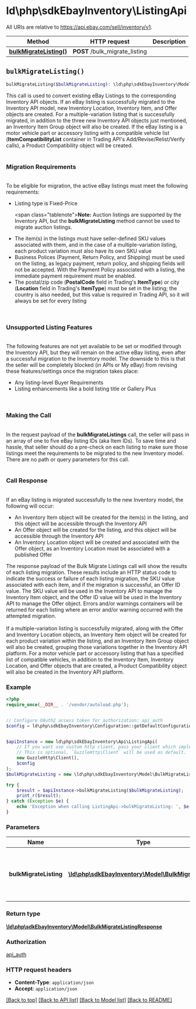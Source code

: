 # ld\php\sdkEbayInventory\ListingApi

All URIs are relative to https://api.ebay.com/sell/inventory/v1.

Method | HTTP request | Description
------------- | ------------- | -------------
[**bulkMigrateListing()**](ListingApi.md#bulkMigrateListing) | **POST** /bulk_migrate_listing | 


## `bulkMigrateListing()`

```php
bulkMigrateListing($bulkMigrateListing): \ld\php\sdkEbayInventory\Model\BulkMigrateListingResponse
```



This call is used to convert existing eBay Listings to the corresponding Inventory API objects. If an eBay listing is successfully migrated to the Inventory API model, new Inventory Location, Inventory Item, and Offer objects are created. For a multiple-variation listing that is successfully migrated, in addition to the three new Inventory API objects just mentioned, an Inventory Item Group object will also be created. If the eBay listing is a motor vehicle part or accessory listing with a compatible vehicle list (<strong>ItemCompatibilityList</strong> container in Trading API's Add/Revise/Relist/Verify calls), a Product Compatibility object will be created.<br/><br/><h3>Migration Requirements</h3><br/>To be eligible for migration, the active eBay listings must meet the following requirements:<ul><li>Listing type is Fixed-Price<p><span class=\"tablenote\"><strong>Note:</strong> Auction listings are supported by the Inventory API, but the <b>bulkMigrateListing</b> method cannot be used to migrate auction listings.</span></p></li><li>The item(s) in the listings must have seller-defined SKU values associated with them, and in the case of a multiple-variation listing, each product variation must also have its own SKU value</li><li>Business Polices (Payment, Return Policy, and Shipping) must be used on the listing, as legacy payment, return policy, and shipping fields will not be accepted. With the Payment Policy associated with a listing, the immediate payment requirement must be enabled.</li><li>The postal/zip code (<strong>PostalCode</strong> field in Trading's <strong>ItemType</strong>) or city (<strong>Location</strong> field in Trading's <strong>ItemType</strong>) must be set in the listing; the country is also needed, but this value is required in Trading API, so it will always be set for every listing</li></ul><br /><h3>Unsupported Listing Features</h3><br/>The following features are not yet available to be set or modified through the Inventory API, but they will remain on the active eBay listing, even after a successful migration to the Inventory model. The downside to this is that the seller will be completely blocked (in APIs or My eBay) from revising these features/settings once the migration takes place:<ul><li>Any listing-level Buyer Requirements</li><li>Listing enhancements like a bold listing title or Gallery Plus</li></ul><br /><h3>Making the Call</h3><br/>In the request payload of the <strong>bulkMigrateListings</strong> call, the seller will pass in an array of one to five eBay listing IDs (aka Item IDs). To save time and hassle, that seller should do a pre-check on each listing to make sure those listings meet the requirements to be migrated to the new Inventory model. There are no path or query parameters for this call.<br/><br/><h3>Call Response</h3><br/>If an eBay listing is migrated successfully to the new Inventory model, the following will occur:<ul><li>An Inventory Item object will be created for the item(s) in the listing, and this object will be accessible through the Inventory API</li><li>An Offer object will be created for the listing, and this object will be accessible through the Inventory API</li><li>An Inventory Location object will be created and associated with the Offer object, as an Inventory Location must be associated with a published Offer</li></ul>The response payload of the Bulk Migrate Listings call will show the results of each listing migration. These results include an HTTP status code to indicate the success or failure of each listing migration, the SKU value associated with each item, and if the migration is successful, an Offer ID value. The SKU value will be used in the Inventory API to manage the Inventory Item object, and the Offer ID value will be used in the Inventory API to manage the Offer object. Errors and/or warnings containers will be returned for each listing where an error and/or warning occurred with the attempted migration.<br/><br/>If a multiple-variation listing is successfully migrated, along with the Offer and Inventory Location objects, an Inventory Item object will be created for each product variation within the listing, and an Inventory Item Group object will also be created, grouping those variations together in the Inventory API platform. For a motor vehicle part or accessory listing that has a specified list of compatible vehicles, in addition to the Inventory Item, Inventory Location, and Offer objects that are created, a Product Compatibility object will also be created in the Inventory API platform.

### Example

```php
<?php
require_once(__DIR__ . '/vendor/autoload.php');


// Configure OAuth2 access token for authorization: api_auth
$config = ld\php\sdkEbayInventory\Configuration::getDefaultConfiguration()->setAccessToken('YOUR_ACCESS_TOKEN');


$apiInstance = new ld\php\sdkEbayInventory\Api\ListingApi(
    // If you want use custom http client, pass your client which implements `GuzzleHttp\ClientInterface`.
    // This is optional, `GuzzleHttp\Client` will be used as default.
    new GuzzleHttp\Client(),
    $config
);
$bulkMigrateListing = new \ld\php\sdkEbayInventory\Model\BulkMigrateListing(); // \ld\php\sdkEbayInventory\Model\BulkMigrateListing | Details of the listings that needs to be migrated into Inventory

try {
    $result = $apiInstance->bulkMigrateListing($bulkMigrateListing);
    print_r($result);
} catch (Exception $e) {
    echo 'Exception when calling ListingApi->bulkMigrateListing: ', $e->getMessage(), PHP_EOL;
}
```

### Parameters

Name | Type | Description  | Notes
------------- | ------------- | ------------- | -------------
 **bulkMigrateListing** | [**\ld\php\sdkEbayInventory\Model\BulkMigrateListing**](../Model/BulkMigrateListing.md)| Details of the listings that needs to be migrated into Inventory |

### Return type

[**\ld\php\sdkEbayInventory\Model\BulkMigrateListingResponse**](../Model/BulkMigrateListingResponse.md)

### Authorization

[api_auth](../../README.md#api_auth)

### HTTP request headers

- **Content-Type**: `application/json`
- **Accept**: `application/json`

[[Back to top]](#) [[Back to API list]](../../README.md#endpoints)
[[Back to Model list]](../../README.md#models)
[[Back to README]](../../README.md)
